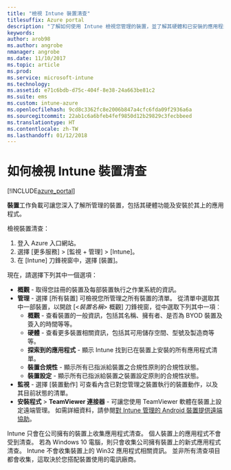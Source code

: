 ```yaml
---
title: "檢視 Intune 裝置清查"
titlesuffix: Azure portal
description: "了解如何使用 Intune 檢視您管理的裝置，並了解其硬體和已安裝的應用程式。"
keywords: 
author: arob98
ms.author: angrobe
nmanager: angrobe
ms.date: 11/10/2017
ms.topic: article
ms.prod: 
ms.service: microsoft-intune
ms.technology: 
ms.assetid: e71c6bdb-d75c-404f-8e38-24a663be81c2
ms.suite: ems
ms.custom: intune-azure
ms.openlocfilehash: 9cd8c3362fc8e2006b847a4cfc6fda09f2936a6a
ms.sourcegitcommit: 22ab1c6a6bfeb4fef9850d12b29829c3fecbbeed
ms.translationtype: HT
ms.contentlocale: zh-TW
ms.lasthandoff: 01/12/2018
---
```

# <a name="how-to-view-intune-device-inventory"></a>如何檢視 Intune 裝置清查


[!INCLUDE[azure_portal](./includes/azure_portal.md)]

**裝置**工作負載可讓您深入了解所管理的裝置，包括其硬體功能及安裝於其上的應用程式。 

檢視裝置清查：

1. 登入 Azure 入口網站。
2. 選擇 [更多服務]  >  [監視 + 管理]  >  [Intune]。
3. 在 [Intune] 刀鋒視窗中，選擇 [裝置]。

現在，請選擇下列其中一個選項：

- **概觀** - 取得您註冊的裝置及每部裝置執行之作業系統的資訊。
- **管理** - 選擇 [所有裝置] 可檢視您所管理之所有裝置的清單。
    從清單中選取其中一部裝置，以開啟 [<*裝置名稱*>  概觀] 刀鋒視窗，從中選取下列其中一項︰
    - **概觀** - 查看裝置的一般資訊，包括其名稱、擁有者、是否為 BYOD 裝置及簽入的時間等等。
    - **硬體** - 查看更多裝置相關資訊，包括其可用儲存空間、型號及製造商等等。
    - **探索到的應用程式** - 顯示 Intune 找到已在裝置上安裝的所有應用程式清單。
    - **裝置合規性** - 顯示所有已指派給裝置之合規性原則的合規性狀態。
    - **裝置設定** - 顯示所有已指派給裝置之裝置設定原則的合規性狀態。
- **監視** - 選擇 [裝置動作] 可查看內含已對您管理之裝置執行的裝置動作，以及其目前狀態的清單。
- **安裝程式** > **TeamViewer 連接器** - 可讓您使用 TeamViewer 軟體在裝置上設定遠端管理。 如需詳細資料，請參閱[對 Intune 管理的 Android 裝置提供遠端協助](/intune/device-profile-android-teamviewer)。

Intune 只會在公司擁有的裝置上收集應用程式清查。 個人裝置上的應用程式不會受到清查。 若為 Windows 10 電腦，則只會收集公司擁有裝置上的新式應用程式清查。 Intune 不會收集裝置上的 Win32 應用程式相關資訊。 並非所有清查項目都會收集，這取決於您搭配裝置使用的電訊廠商。
